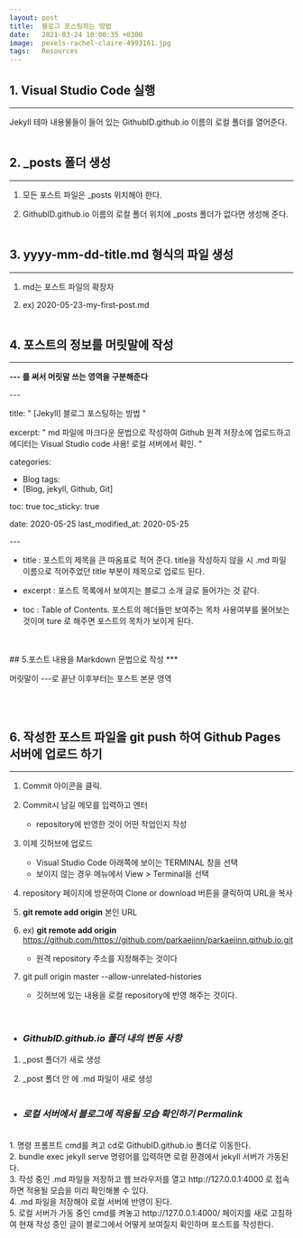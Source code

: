 ```yaml
---
layout: post
title:  블로그 포스팅하는 방법
date:   2021-03-24 10:00:35 +0300
image:  pexels-rachel-claire-4993161.jpg
tags:   Resources
---
```


## 1. Visual Studio Code 실행 
***
Jekyll 테마 내용물들이 들어 있는 GithubID.github.io 이름의 로컬 폴더를 열어준다.
<br><br>
## 2. _posts 폴더 생성
***
1. 모든 포스트 파일은  _posts 위치해야 한다.

2. GithubID.github.io 이름의 로컬 폴더 위치에 _posts 폴더가  없다면 생성해 준다.
<br><br>
## 3. yyyy-mm-dd-title.md 형식의 파일 생성
***
1. md는 포스트 파일의 확장자
  
2. ex) 2020-05-23-my-first-post.md
<br><br>
## 4.  포스트의 정보를 머릿말에 작성 
***
__--- 를 써서 머릿말 쓰는 영역을 구분해준다__ 

*---*

title:  " [Jekyll] 블로그 포스팅하는 방법 " 

excerpt: " md 파일에 마크다운 문법으로 작성하여 Github 원격 저장소에 업로드하고 에디터는 Visual Studio code 사용! 로컬 서버에서 확인. "

categories:
  - Blog
tags:
  - [Blog, jekyll, Github, Git]

toc: true
toc_sticky: true
 
date: 2020-05-25
last_modified_at: 2020-05-25 

*---*

* title : 포스트의 제목을 큰 따옴표로 적어 준다. title을 작성하지 않을 시 .md 파일 이름으로 적어주었던 title 부분이 제목으로 업로드 된다.

* excerpt : 포스트 목록에서 보여지는 블로그 소개 글로 들어가는 것 같다.
  
  

* toc : Table of Contents. 포스트의 헤더들만 보여주는 목차 사용여부를 물어보는 것이며 ture 로 해주면 포스트의 목차가 보이게 된다.
<br>
<br>  
## 5.포스트 내용을 Markdown 문법으로 작성
***

머릿말이 ---로 끝난 이후부터는 포스트 본문 영역

<br>
<br>

## 6. 작성한 포스트 파일을 git push 하여 Github Pages 서버에 업로드 하기
***
  1. Commit 아이콘을 클릭.
 2. Commit시 남길 메모를 입력하고 엔터 
    + repository에 반영한 것이 어떤 작업인지 작성
3. 이제 깃허브에 업로드
   + Visual Studio Code 아래쪽에 보이는 TERMINAL 창을 선택
   + 보이지 않는 경우 메뉴에서 View > Terminal을 선택
  
4. repository 페이지에 방문하여 Clone or download 버튼을 클릭하여 URL을 복사
5. __git remote add origin__ 본인 URL 
6. ex) __git remote add origin__ https://github.com/https://github.com/parkaejinn/parkaejinn.github.io.git 
   + 원격 repository 주소를 지정해주는 것이다
7. git pull origin master --allow-unrelated-histories
   + 깃허브에 있는 내용을 로컬 repository에 반영 해주는 것이다. 
<br>

+ ### *GithubID.github.io 폴더 내의 변동 사항*

1. _post 폴더가 새로 생성
   
2. _post 폴더 안 에 .md 파일이 새로 생성
<br><br>



+ ### *로컬 서버에서 블로그에 적용될 모습 확인하기 Permalink*
<br>
1. 명령 프롬프트 cmd를 켜고 cd로 GithubID.github.io 폴더로 이동한다.
   <br>
2. bundle exec jekyll serve 명령어를 입력하면 로컬 환경에서 jekyll 서버가 가동된다.
   <br> 
3. 작성 중인 .md 파일을 저장하고 웹 브라우저를 열고 http://127.0.0.1:4000 로 접속하면 적용될 모습을 미리 확인해볼 수 있다.
   <br> 
4. .md 파일을 저장해야 로컬 서버에 반영이 된다. 
   <br>
5. 로컬 서버가 가동 중인 cmd를 켜놓고 http://127.0.0.1:4000/ 페이지를 새로 고침하여 현재 작성 중인 글이 블로그에서 어떻게 보여질지 확인하며 포스트를 작성한다.










